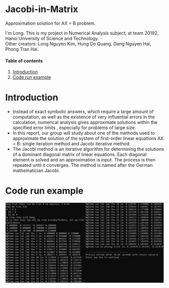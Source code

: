 # Jacobi-in-Matrix

Approximation solution for AX = B problem.<br />

I'm Long. This is my project in Numerical Analysis subject, at team 20192, Hanoi University of Science and Technology.<br />
Other creators: Long Nguyen Kim, Hung Do Quang, Dang Nguyen Hai, Phong Tran Hai.

#### Table of contents
1. [Introduction](#intro)
2. [Code run example](#run)


# <a name="intro"></a> Introduction
  - Instead of exact symbolic answers, which require a large amount of computation, as well as the existence of very influential errors in the calculation, numerical analysis gives approximate solutions within the specified error limits , especially for problems of large size.
  - In this report, our group will study about one of the methods used to approximate the solution of the system of first-order linear equations AX = B: single iteration method and Jacobi iterative method.
  - The Jacobi method is an iterative algorithm for determining the solutions of a dominant diagonal matrix of linear equations. Each diagonal element is solved and an approximation is input. The process is then repeated until it converges. The method is named after the German mathematician Jacobi.

# <a name="run"></a> Code run example

![alt text](https://github.com/longhoangphi225/Jacobi-in-Matrix/blob/main/example.png)
